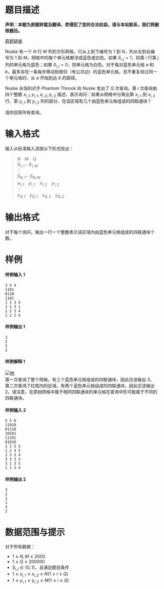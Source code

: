 
# 题目描述

**声明：本题为原题转载及翻译，若侵犯了您的合法权益，请与本站联系，我们将删除题目。**

[原题链接](https://agc015.contest.atcoder.jp/tasks/agc015_c)

Nuske 有一个 $N$ 行 $M$ 列的方形网格。行从上到下编号为 $1$ 到 $N$，列从左到右编号为 $1$ 到 $M$。网格中的每个单元格都涂成蓝色或白色。如果 $S_{i,j}=1$，则第 $i$ 行第 $j$ 列的单元格为蓝色；如果 $S_{i,j}=0$，则单元格为白色。对于每对蓝色单元格 $a$ 和 $b$，最多存在一条每步移动到相邻（有公共边）的蓝色单元格，且不重复经过同一个单元格的，从 $a$ 开始到达 $b$ 的路径。

Nuske 永恒的对手 Phantom Thnook 向 Nuske 发出了 $Q$ 次查询。第 $i$ 次查询由四个整数 $x_{i,1},y_{i,1},x_{i,2},y_{i,2}$ 描述，表示询问：如果从网格中分离出第 $x_{i,1}$ 到 $x_{i,2}$ 行、第 $y_{i,1}$ 到 $y_{i,2}$ 列的部分，在该区域有几个由蓝色单元格组成的四联通块？

请你回答所有查询。

# 输入格式

输入从标准输入流按以下形式给出：

> $N$　$M$　$Q$  
> $S_{1,1} \cdots S_{1,M}$  
> $\vdots$  
> $S_{N,1} \cdots S_{N,M}$  
> $x_{1,1}$　$y_{1,1}$　$x_{1,2}$　$y_{1,2}$  
> $\vdots$  
> $x_{Q,1}$　$y_{Q,1}$　$x_{Q,2}$　$y_{Q,2}$  


# 输出格式

对于每个询问，输出一行一个整数表示该区域内由蓝色单元格组成的四联通块个数。

# 样例

#### 样例输入 1
```plain
3 4 4
1101
0110
1101
1 1 3 4
1 1 3 1
2 2 3 4
1 2 2 4
```

#### 样例输出 1
```plain
3
2
2
2
```

#### 样例解释 1
![图](source/loj/6236/img/aHR0cHM6Ly9hdGNvZGVyLmpwL2ltZy9hZ2MwMTUvN2FhNGEyMjUyZjUwYTE5ZmMxOGUwY2VjMDEzNjhhMmEucG5n.png)  
第一次查询了整个网格。有三个蓝色单元格组成的四联通块，因此应该输出 $3$。  
第二次查询了红框内的区域。有两个蓝色单元格组成的四联通块，因此应该输出 $2$。请注意，在原始网格中属于相同四联通块的单元格在查询中形可能属于不同的四联通块。

#### 样例输入 2
```plain
5 5 6 
11010 
01110 
10101 
11101 
01010 
1 1 5 5 
1 2 4 5 
2 3 3 4 
3 3 3 3 
3 1 3 5 
1 1 3 4
```

#### 样例输出 2
```plain
3 
2 
1 
1 
3 
2
```

# 数据范围与提示

对于所有数据：

* $1\le N,M\le 2000$  
* $1\le Q\le 200000$  
* $S_{i,j}\in \{0,1\}$，且满足题目条件  
* $1\le x_{i,1}\le x_{i,2}\le N(1\le i\le Q)$  
* $1\le y_{i,1}\le y_{i,2}\le M(1\le i\le Q)$

